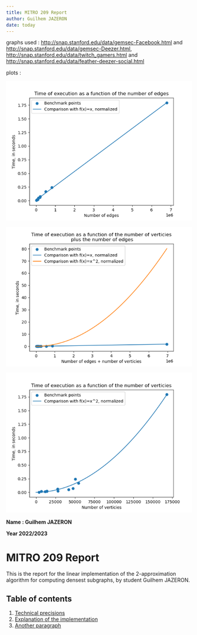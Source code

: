 ```yaml
---
title: MITRO 209 Report
author: Guilhem JAZERON
date: today
---
```


graphs used : http://snap.stanford.edu/data/gemsec-Facebook.html and http://snap.stanford.edu/data/gemsec-Deezer.html, http://snap.stanford.edu/data/twitch_gamers.html and http://snap.stanford.edu/data/feather-deezer-social.html

plots : 

![Plot of time=f(number of edges)](/benchmarks_plots/edges_graph.png "Plot of time=f(number of edges)")

![Plot of time=f(number of edges + number of verticies)](/benchmarks_plots/edges+verticies_graph.png "Plot of time=f(number of edges + number of verticies)")

![Plot of time=f(number of verticies)](/benchmarks_plots/verticies_graph.png "Plot of time=f(number of verticies)")

**Name : Guilhem JAZERON**

**Year 2022/2023**

# MITRO 209 Report 

This is the report for the linear implementation of the 2-approximation algorithm for computing densest subgraphs, by student Guilhem JAZERON.

## Table of contents

1. [Technical precisions](#introduction)
2. [Explanation of the implementation](#paragraph1)
3. [Another paragraph](#paragraph2)